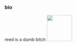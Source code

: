 ### bio
reed is a dumb bitch 
<a href="https://www.google.com/"><img src="file-alt-solid.svg" style="width:82px; height:86px"></a>
